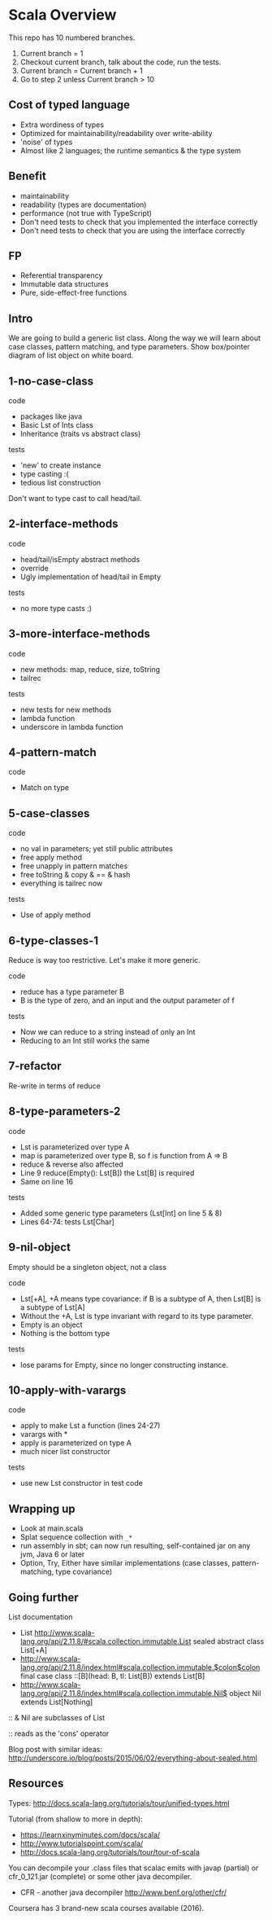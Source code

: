 Scala Overview
==============

This repo has 10 numbered branches.

1. Current branch = 1
2. Checkout current branch, talk about the code, run the tests.
3. Current branch = Current branch + 1
4. Go to step 2 unless Current branch > 10


Cost of typed language
----------------------
- Extra wordiness of types
- Optimized for maintainability/readability over write-ability
- 'noise' of types
- Almost like 2 languages; the runtime semantics & the type system


Benefit
-------
- maintainability
- readability (types are documentation)
- performance (not true with TypeScript)
- Don't need tests to check that you implemented the interface correctly
- Don't need tests to check that you are using the interface correctly


FP
--
- Referential transparency
- Immutable data structures
- Pure, side-effect-free functions


Intro
-----
We are going to build a generic list class.
Along the way we will learn about case classes, pattern matching,
and type parameters.
Show box/pointer diagram of list object on white board.


1-no-case-class
---------------
code
- packages like java
- Basic Lst of Ints class
- Inheritance (traits vs abstract class)

tests
- 'new' to create instance
- type casting :(
- tedious list construction

Don't want to type cast to call head/tail.


2-interface-methods
-------------------
code
- head/tail/isEmpty abstract methods
- override
- Ugly implementation of head/tail in Empty

tests
- no more type casts :)


3-more-interface-methods
------------------------
code
- new methods: map, reduce, size, toString
- tailrec

tests
- new tests for new methods
- lambda function
- underscore in lambda function


4-pattern-match
---------------
code
- Match on type


5-case-classes
--------------
code
- no val in parameters; yet still public attributes
- free apply method
- free unapply in pattern matches
- free toString & copy & == & hash
- everything is tailrec now

tests
- Use of apply method


6-type-classes-1
----------------
Reduce is way too restrictive.  Let's make it more generic.

code
- reduce has a type parameter B
- B is the type of zero, and an input and the output parameter of f

tests
- Now we can reduce to a string instead of only an Int
- Reducing to an Int still works the same


7-refactor
----------
Re-write in terms of reduce


8-type-parameters-2
-------------------
code
- Lst is parameterized over type A
- map is parameterized over type B, so f is function from A => B
- reduce & reverse also affected
- Line 9 reduce(Empty(): Lst[B]) the Lst[B] is required
- Same on line 16

tests
- Added some generic type parameters (Lst[Int] on line 5 & 8)
- Lines 64-74:  tests Lst[Char]


9-nil-object
------------
Empty should be a singleton object, not a class

code
- Lst[+A], +A means type covariance:
  if B is a subtype of A, then Lst[B] is a subtype of Lst[A]
- Without the +A, Lst is type invariant with regard to its type parameter.
- Empty is an object
- Nothing is the bottom type

tests
- lose params for Empty, since no longer constructing instance.


10-apply-with-varargs
---------------------

code
- apply to make Lst a function (lines 24-27)
- varargs with *
- apply is parameterized on type A
- much nicer list constructor

tests
- use new Lst constructor in test code


Wrapping up
-----------

- Look at main.scala
- Splat sequence collection with `_*`
- run assembly in sbt; can now run resulting,
  self-contained jar on any jvm, Java 6 or later
- Option, Try, Either have similar implementations
  (case classes, pattern-matching, type covariance)


Going further
-------------
List documentation
- List <http://www.scala-lang.org/api/2.11.8/#scala.collection.immutable.List>
  sealed abstract class List[+A]
- <http://www.scala-lang.org/api/2.11.8/index.html#scala.collection.immutable.$colon$colon>
  final case class ::[B](head: B, tl: List[B]) extends List[B]
- <http://www.scala-lang.org/api/2.11.8/index.html#scala.collection.immutable.Nil$>
  object Nil extends List[Nothing]

:: & Nil are subclasses of List

:: reads as the 'cons' operator

Blog post with similar ideas:
<http://underscore.io/blog/posts/2015/06/02/everything-about-sealed.html>


Resources
---------
Types:
<http://docs.scala-lang.org/tutorials/tour/unified-types.html>

Tutorial (from shallow to more in depth):
- <https://learnxinyminutes.com/docs/scala/>
- <http://www.tutorialspoint.com/scala/>
- <http://docs.scala-lang.org/tutorials/tour/tour-of-scala>

You can decompile your .class files that scalac emits with javap (partial)
or cfr_0_121.jar (complete) or some other java decompiler.

- CFR - another java decompiler <http://www.benf.org/other/cfr/> 

Coursera has 3 brand-new scala courses available (2016).
